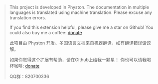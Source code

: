 > This project is developed in Physton. The documentation in multiple languages is translated using machine translation. Please excuse any translation errors.
> 
> If you find this extension helpful, please give me a star on Github!
You could also buy me a coffee: [donate](/Donate.md#buy-me-a-coffee-请我喝杯咖啡)
>
> 此项目由 Physton 开发。多国语言文档来自机器翻译，如有翻译错误请谅解。
>
> 如果你觉得这个扩展有帮助，请在Github上给我一颗星！
> 你也可以请我喝杯咖啡: [donate](/Donate.md#buy-me-a-coffee-请我喝杯咖啡)
>
> QQ群：820700336